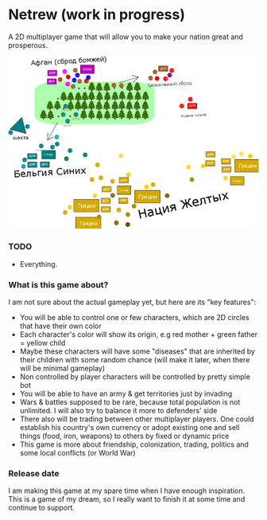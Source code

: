 # Netrew (work in progress)
A 2D multiplayer game that will allow you to make your nation great and prosperous.

![alt text](netrew_concept.png)
### TODO
* Everything.
### What is this game about?
I am not sure about the actual gameplay yet, but here are its "key features":
* You will be able to control one or few characters, which are 2D circles that have their own color
* Each character's color will show its origin, e.g red mother + green father = yellow child
* Maybe these characters will have some "diseases" that are inherited by their children with some random chance (will make it later, when there will be minimal gameplay)
* Non controlled by player characters will be controlled by pretty simple bot
* You will be able to have an army & get territories just by invading
* Wars & battles supposed to be rare, because total population is not unlimited. I will also try to balance it more to defenders' side
* There also will be trading between other multiplayer players. One could establish his country's own currency or adopt existing one and sell things (food, iron, weapons) to others by fixed or dynamic price
* This game is more about friendship, colonization, trading, politics and some local conflicts (or World War)
### Release date
I am making this game at my spare time when I have enough inspiration. This is a game of my dream, so I really want to finish it at some time and continue to support.
